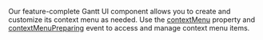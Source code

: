 Our feature-complete Gantt UI component allows you to create and customize its context menu as needed. Use the [contextMenu](/Documentation/ApiReference/UI_Components/dxGantt/Configuration/contextMenu/) property and [contextMenuPreparing](/Documentation/ApiReference/UI_Components/dxGantt/Configuration/#onContextMenuPreparing) event to access and manage context menu items.